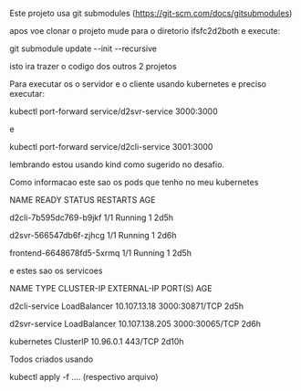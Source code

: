 Este projeto usa git submodules (https://git-scm.com/docs/gitsubmodules)

apos voe clonar o projeto mude para o diretorio ifsfc2d2both e execute:

git submodule update --init --recursive

isto ira trazer o codigo dos outros 2 projetos

Para executar os o servidor e o cliente usando kubernetes e preciso executar:


kubectl port-forward service/d2svr-service 3000:3000 

e

kubectl port-forward service/d2cli-service 3001:3000 

lembrando estou usando kind como sugerido no desafio.

Como informacao este sao os pods que tenho no meu kubernetes

NAME                        READY   STATUS    RESTARTS   AGE

d2cli-7b595dc769-b9jkf      1/1     Running   1          2d5h

d2svr-566547db6f-zjhcg      1/1     Running   1          2d6h

frontend-6648678fd5-5xrmq   1/1     Running   1          2d5h


e estes sao os servicoes

NAME            TYPE           CLUSTER-IP       EXTERNAL-IP   PORT(S)          AGE

d2cli-service   LoadBalancer   10.107.13.18     <pending>     3000:30871/TCP   2d5h
  
d2svr-service   LoadBalancer   10.107.138.205   <pending>     3000:30065/TCP   2d6h
  
kubernetes      ClusterIP      10.96.0.1        <none>        443/TCP          2d10h


Todos criados usando

kubectl apply -f .... (respectivo arquivo)



